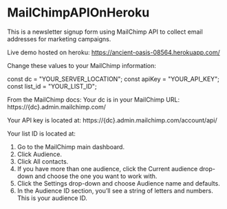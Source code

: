 # MailChimpAPIOnHeroku

This is a newsletter signup form using MailChimp API to collect email addresses for marketing campaigns.<br />

Live demo hosted on heroku:
https://ancient-oasis-08564.herokuapp.com/<br />

Change these values to your MailChimp information:

const dc = "YOUR_SERVER_LOCATION";
const apiKey = "YOUR_API_KEY";
const list_id = "YOUR_LIST_ID"; <br />

From the MailChimp docs:
Your dc is in your MailChimp URL:
https://{dc}.admin.mailchimp.com/<br />

Your API key is located at:
https://{dc}.admin.mailchimp.com/account/api/<br />

Your list ID is located at:
1) Go to the MailChimp main dashboard.
2) Click Audience.
3) Click All contacts.
4) If you have more than one audience, click the Current audience drop-down and choose the one you want to work with.
5) Click the Settings drop-down and choose Audience name and defaults.
6) In the Audience ID section, you’ll see a string of letters and numbers. This is your audience ID.
